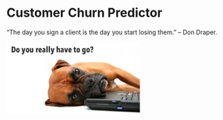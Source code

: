 # Customer Churn Predictor

“The day you sign a client is the day you start losing them.” – Don Draper.

![dog](Images/have_to_go.jpg)